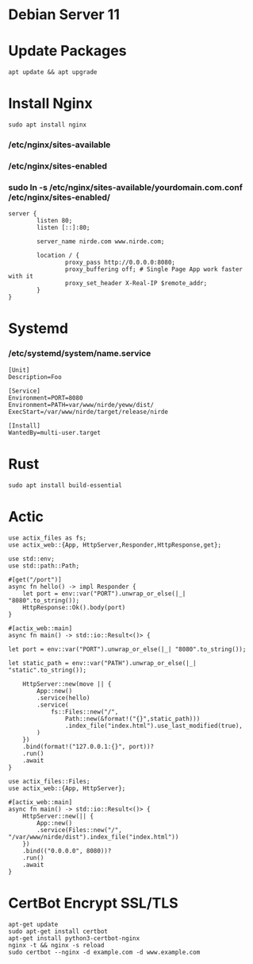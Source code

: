 # Debian Server 11

# Update Packages

```
apt update && apt upgrade
```

# Install Nginx
```
sudo apt install nginx
```
### /etc/nginx/sites-available
### /etc/nginx/sites-enabled
### sudo ln -s /etc/nginx/sites-available/yourdomain.com.conf /etc/nginx/sites-enabled/

```
server {
        listen 80;
        listen [::]:80;

        server_name nirde.com www.nirde.com;

        location / {
                proxy_pass http://0.0.0.0:8080;
                proxy_buffering off; # Single Page App work faster with it
                proxy_set_header X-Real-IP $remote_addr;
        }
}
```

# Systemd 
### /etc/systemd/system/name.service
```
[Unit]
Description=Foo

[Service]
Environment=PORT=8080
Environment=PATH=var/www/nirde/yeww/dist/
ExecStart=/var/www/nirde/target/release/nirde

[Install]
WantedBy=multi-user.target
```

# Rust
```
sudo apt install build-essential
```
# Actic
```
use actix_files as fs;
use actix_web::{App, HttpServer,Responder,HttpResponse,get};

use std::env;
use std::path::Path;

#[get("/port")]
async fn hello() -> impl Responder {
    let port = env::var("PORT").unwrap_or_else(|_| "8080".to_string());
    HttpResponse::Ok().body(port)
}

#[actix_web::main]
async fn main() -> std::io::Result<()> {

let port = env::var("PORT").unwrap_or_else(|_| "8080".to_string());

let static_path = env::var("PATH").unwrap_or_else(|_| "static".to_string());

    HttpServer::new(move || {
        App::new()
        .service(hello)
        .service(
            fs::Files::new("/",
                Path::new(&format!("{}",static_path)))
                .index_file("index.html").use_last_modified(true),
        )
    })
    .bind(format!("127.0.0.1:{}", port))?
    .run()
    .await
}
```

```
use actix_files::Files;
use actix_web::{App, HttpServer};

#[actix_web::main]
async fn main() -> std::io::Result<()> {
    HttpServer::new(|| {
        App::new()
        .service(Files::new("/", "/var/www/nirde/dist").index_file("index.html"))
    })
    .bind(("0.0.0.0", 8080))?
    .run()
    .await
}
```

# CertBot Encrypt SSL/TLS

```
apt-get update
sudo apt-get install certbot
apt-get install python3-certbot-nginx
nginx -t && nginx -s reload
sudo certbot --nginx -d example.com -d www.example.com
```
